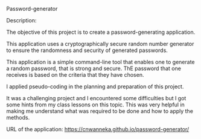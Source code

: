 Password-generator

Description:

The objective of this project is to create a password-generating application.

This application uses a cryptographically secure random number generator to ensure the randomness and security of generated passwords.

This application is a simple command-line tool that enables one to generate a random password, that is strong and secure. ThE password that one receives is based on the criteria that they have chosen.

I applied pseudo-coding in the planning and preparation of this project.

It was a challenging project and I encountered some difficulties but I got some hints from my class lessons on this topic. This was very helpful in making me understand what was required to be done and how to apply the methods.

URL of the application: https://cnwanneka.github.io/password-generator/
